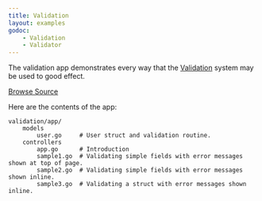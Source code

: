 ```yaml
---
title: Validation
layout: examples
godoc: 
    - Validation
    - Validator
---
```


The validation app demonstrates every way that the [Validation](../manual/validation.html) system may be used
to good effect.

<a class="btn btn-success btn-sm" href="https://github.com/revel/samples/tree/master/validation" role="button"><span class="glyphicon glyphicon-floppy-disk" aria-hidden="true"></span> Browse Source</a>

Here are the contents of the app:

	validation/app/
		models
			user.go     # User struct and validation routine.
		controllers
			app.go      # Introduction
			sample1.go  # Validating simple fields with error messages shown at top of page.
			sample2.go  # Validating simple fields with error messages shown inline.
			sample3.go  # Validating a struct with error messages shown inline.

